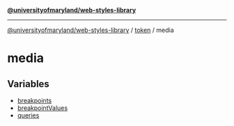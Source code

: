[**@universityofmaryland/web-styles-library**](../../../README.md)

***

[@universityofmaryland/web-styles-library](../../../README.md) / [token](../../README.md) / media

# media

## Variables

- [breakpoints](variables/breakpoints.md)
- [breakpointValues](variables/breakpointValues.md)
- [queries](variables/queries.md)
